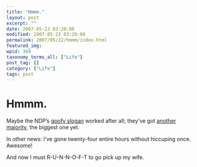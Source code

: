 ```yaml
---
title: "Hmmm."
layout: post
excerpt: ""
date: 2007-05-23 03:20:08
modified: 2007-05-23 03:20:08
permalink: 2007/05/22/hmmm/index.html
featured_img: 
wpid: 369
taxonomy_terms_all: ["Life"]
post_tag: []
category: ["Life"]
tags: post
---
```


# Hmmm.

Maybe the NDP’s [goofy slogan](http://www.patrickjohanneson.com/deardiary/2007/05/12/election-funnies/) worked after all; they’ve got [another majority](http://electionsmanitoba.ca/main/election/39gen/results/), the biggest one yet.

In other news: I’ve gone twenty-four entire hours without hiccuping once. Awesome!

And now I must R-U-N-N-O-F-T to go pick up my wife.
